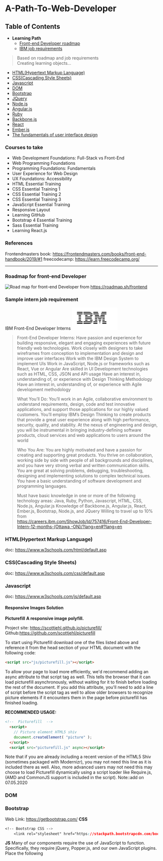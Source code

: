 # A-Path-To-Web-Developer

## Table of Contents
* **Learning Path**
    * [Front-end Developer roadmap](#roadmap-for-front-end-developer)
    * [IBM job requirements](#ibm-front-end-developer-interns)   


 >Based on roadmap and job requirements   
 >Creating learning objects...

* [HTML(Hypertext Markup Language)](#htmlhypertext-markup-language)
* [CSS(Cascading Style Sheets)](#csscascading-style-sheets)
* [Javascript](#javascript)
* [DOM](#dom)
* [Bootstrap](#bootstrap)
* [JQuery](#jquery)
* [Node.js](#nodejs)
* [Angular.js](#angularjs-1)
* [Ruby](#ruby)
* [Backbone.js](#backbonejs)
* [React](#react)
* [Ember.js](#emberjs)
* [The fundamentals of user interface design](#the-fundamentals-of-user-interface-design)

### Courses to take
* Web Development Foundations: Full-Stack vs Front-End
* Web Programming Foundations
* Programming Foundations: Fundamentals
* User Experience for Web Design
* UX Foundations: Accessibility
* HTML Essential Training
* CSS Essential Training 1
* CSS Essential Training 2
* CSS Essential Training 3
* JavaScript Essential Training
* Responsive Layout
* Learning GitHub
* Bootstrap 4 Essential Training
* Sass Essential Training
* Learning React.js

### References
Frontendmasters book: https://frontendmasters.com/books/front-end-handbook/2019/#1
freecodecamp: https://learn.freecodecamp.org/
____________________________________________________________________________________
### Roadmap for front-end Developer
![Road map for front-end Developer](https://github.com/qiinori/A-Path-To-Web-Developer/frontendroadmap.png)
from https://roadmap.sh/frontend

### Sample intern job requirement 
IBM Front-End Developer Interns
![IBM Logo](https://github.com/qiinori/A-Path-To-Web-Developer/blob/master/images/IBM%20logo.PNG "IBM")
>Front-End Developer Interns:
Have passion and experience for building responsive, elegant and engaging experiences with future friendly web technologies.
Work closely with designers to take wireframes from conception to implementation and design and improve user interfaces
Work with the IBM Design System to implement UIs
Work in JavaScript, Node.js or frameworks such as React, Vue or Angular
Are skilled in UI Development technologies such as HTML, CSS, JSON and API usage
Have an interest in, understanding of, or experience with Design Thinking Methodology
Have an interest in, understanding of, or experience with Agile development methodology
>
>What You’ll Do:
You’ll work in an Agile, collaborative environment to understand requirements, design, code and test innovative applications, and support those applications for our highly valued customers.
You’ll employ IBM’s Design Thinking to create products that provide a great user experience along with high performance, security, quality, and stability.
At the nexus of engineering and design, you will be instrumental in bringing industry-defining software products, cloud services and web applications to users around the world
>
>Who You Are:
You are highly motivated and have a passion for creating and supporting great products.
You thrive on collaboration, working side by side with people of all backgrounds and disciplines, and you have very strong verbal and written communication skills.
You are great at solving problems, debugging, troubleshooting, designing and implementing solutions to complex technical issues.
You have a basic understanding of software development and programming languages.
>
>Must have basic knowledge in one or more of the following technology areas: Java, Ruby, Python, Javascript, HTML, CSS, Node.js, Angular.js
Knowledge of Backbone.js, Angular.js, React, Ember.js, Bootstrap, Node.js, and JQuery
Willing to travel up to 10%    
from   
https://careers.ibm.com/ShowJob/Id/757416/Front-End-Developer-Intern-12-months-(Ottawa,-ON)/?lang=en#?lang=en

### HTML(Hypertext Markup Language)
doc: https://www.w3schools.com/html/default.asp
### CSS(Cascading Style Sheets)
doc: https://www.w3schools.com/css/default.asp
### Javascript
doc: https://www.w3schools.com/js/default.asp
#### Responsive Images Solution
**Picturefill**
**A responsive image polyfill.**

Project site: https://scottjehl.github.io/picturefill/
Github:https://github.com/scottjehl/picturefill

To start using Picturefill download one of the files listed above and reference it from the head section of your HTML document with the following code:
```html
<script src="js/picturefill.js"></script>
```
To allow your page to load more efficiently, we'd recommend adding an async attribute to that script tag as well. This tells the browser that it can load picturefill asynchronously, without waiting for it to finish before loading the rest of the document. If you add this attribute, you'll need to add a line of script before the script tag as well to allow older browsers to recognize picture elements if it encounters them in the page before picturefill has finished loading.

**RECOMMENDED USAGE:**
```html
<!--  Picturefill  -->
  <script>
    // Picture element HTML5 shiv
    document.createElement( "picture" );
  </script>
  <script src="picturefill.js" async></script>
```
Note that if you are already including a recent version of the HTML5 Shiv (sometimes packaged with Modernizr), you may not need this line as it is included there as well. Also, more advanced users may not need this may choose to load Picturefill dynamically using a script loader like Require.js, (AMD and CommonJS support is included in the script).
Note::add on 07.05.2020
### DOM
### Bootstrap
Web Link: https://getbootstrap.com/
**CSS**

```css
<!-- Bootstrap CSS -->
    <link rel="stylesheet" href="https://stackpath.bootstrapcdn.com/bootstrap/4.5.0/css/bootstrap.min.css" integrity="sha384-9aIt2nRpC12Uk9gS9baDl411NQApFmC26EwAOH8WgZl5MYYxFfc+NcPb1dKGj7Sk" crossorigin="anonymous">
```
**JS**
Many of our components require the use of JavaScript to function. Specifically, they require jQuery, Popper.js, and our own JavaScript plugins. Place the following <script>s near the end of your pages, right before the closing </body> tag, to enable them. jQuery must come first, then Popper.js, and then our JavaScript plugins.

We use jQuery’s slim build, but the full version is also supported.
```html
<!-- Optional JavaScript -->
    <!-- jQuery first, then Popper.js, then Bootstrap JS -->
    <script src="https://code.jquery.com/jquery-3.5.1.slim.min.js" integrity="sha384-DfXdz2htPH0lsSSs5nCTpuj/zy4C+OGpamoFVy38MVBnE+IbbVYUew+OrCXaRkfj" crossorigin="anonymous"></script>
    <script src="https://cdn.jsdelivr.net/npm/popper.js@1.16.0/dist/umd/popper.min.js" integrity="sha384-Q6E9RHvbIyZFJoft+2mJbHaEWldlvI9IOYy5n3zV9zzTtmI3UksdQRVvoxMfooAo" crossorigin="anonymous"></script>
    <script src="https://stackpath.bootstrapcdn.com/bootstrap/4.5.0/js/bootstrap.min.js" integrity="sha384-OgVRvuATP1z7JjHLkuOU7Xw704+h835Lr+6QL9UvYjZE3Ipu6Tp75j7Bh/kR0JKI" crossorigin="anonymous"></script>
```
### Node.js
Web Link: https://nodejs.org/en/
### JQuery
Web Link: https://jquery.com/
### Node.js
Web Link: https://nodejs.org/en/docs/
### Angular.js
Web Link: https://reactjs.org/
### React
### Angular.js
### Ruby
### Backbone.js
### Ember.js
### The fundamentals of user interface design